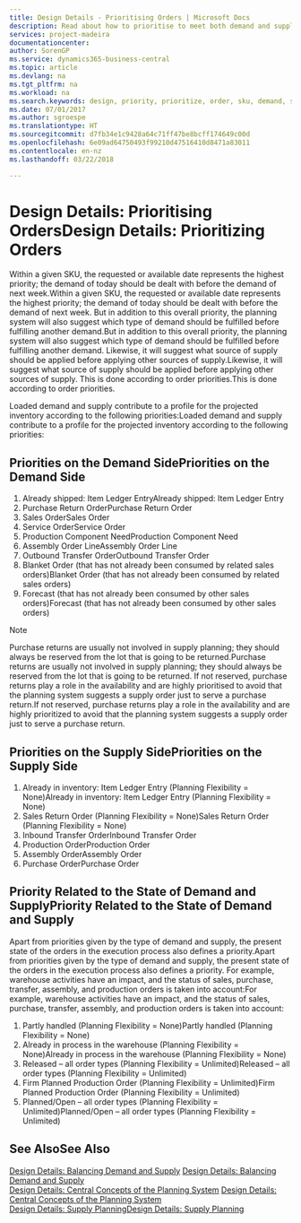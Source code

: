 ```yaml
---
title: Design Details - Prioritising Orders | Microsoft Docs
description: Read about how to prioritise to meet both demand and supply requirements.
services: project-madeira
documentationcenter: 
author: SorenGP
ms.service: dynamics365-business-central
ms.topic: article
ms.devlang: na
ms.tgt_pltfrm: na
ms.workload: na
ms.search.keywords: design, priority, prioritize, order, sku, demand, supply
ms.date: 07/01/2017
ms.author: sgroespe
ms.translationtype: HT
ms.sourcegitcommit: d7fb34e1c9428a64c71ff47be8bcff174649c00d
ms.openlocfilehash: 6e09ad64750493f99210d47516410d8471a83011
ms.contentlocale: en-nz
ms.lasthandoff: 03/22/2018

---
```

# <a name="design-details-prioritizing-orders"></a><span data-ttu-id="8e0bf-103">Design Details: Prioritising Orders</span><span class="sxs-lookup"><span data-stu-id="8e0bf-103">Design Details: Prioritizing Orders</span></span>
<span data-ttu-id="8e0bf-104">Within a given SKU, the requested or available date represents the highest priority; the demand of today should be dealt with before the demand of next week.</span><span class="sxs-lookup"><span data-stu-id="8e0bf-104">Within a given SKU, the requested or available date represents the highest priority; the demand of today should be dealt with before the demand of next week.</span></span> <span data-ttu-id="8e0bf-105">But in addition to this overall priority, the planning system will also suggest which type of demand should be fulfilled before fulfilling another demand.</span><span class="sxs-lookup"><span data-stu-id="8e0bf-105">But in addition to this overall priority, the planning system will also suggest which type of demand should be fulfilled before fulfilling another demand.</span></span> <span data-ttu-id="8e0bf-106">Likewise, it will suggest what source of supply should be applied before applying other sources of supply.</span><span class="sxs-lookup"><span data-stu-id="8e0bf-106">Likewise, it will suggest what source of supply should be applied before applying other sources of supply.</span></span> <span data-ttu-id="8e0bf-107">This is done according to order priorities.</span><span class="sxs-lookup"><span data-stu-id="8e0bf-107">This is done according to order priorities.</span></span>  
  
<span data-ttu-id="8e0bf-108">Loaded demand and supply contribute to a profile for the projected inventory according to the following priorities:</span><span class="sxs-lookup"><span data-stu-id="8e0bf-108">Loaded demand and supply contribute to a profile for the projected inventory according to the following priorities:</span></span>  
  
## <a name="priorities-on-the-demand-side"></a><span data-ttu-id="8e0bf-109">Priorities on the Demand Side</span><span class="sxs-lookup"><span data-stu-id="8e0bf-109">Priorities on the Demand Side</span></span>  
1. <span data-ttu-id="8e0bf-110">Already shipped: Item Ledger Entry</span><span class="sxs-lookup"><span data-stu-id="8e0bf-110">Already shipped: Item Ledger Entry</span></span>  
2. <span data-ttu-id="8e0bf-111">Purchase Return Order</span><span class="sxs-lookup"><span data-stu-id="8e0bf-111">Purchase Return Order</span></span>  
3. <span data-ttu-id="8e0bf-112">Sales Order</span><span class="sxs-lookup"><span data-stu-id="8e0bf-112">Sales Order</span></span>  
4. <span data-ttu-id="8e0bf-113">Service Order</span><span class="sxs-lookup"><span data-stu-id="8e0bf-113">Service Order</span></span>  
5. <span data-ttu-id="8e0bf-114">Production Component Need</span><span class="sxs-lookup"><span data-stu-id="8e0bf-114">Production Component Need</span></span>  
6. <span data-ttu-id="8e0bf-115">Assembly Order Line</span><span class="sxs-lookup"><span data-stu-id="8e0bf-115">Assembly Order Line</span></span>  
7. <span data-ttu-id="8e0bf-116">Outbound Transfer Order</span><span class="sxs-lookup"><span data-stu-id="8e0bf-116">Outbound Transfer Order</span></span>  
8. <span data-ttu-id="8e0bf-117">Blanket Order (that has not already been consumed by related sales orders)</span><span class="sxs-lookup"><span data-stu-id="8e0bf-117">Blanket Order (that has not already been consumed by related sales orders)</span></span>  
9. <span data-ttu-id="8e0bf-118">Forecast (that has not already been consumed by other sales orders)</span><span class="sxs-lookup"><span data-stu-id="8e0bf-118">Forecast (that has not already been consumed by other sales orders)</span></span>  
  
> [!NOTE]  
>  <span data-ttu-id="8e0bf-119">Purchase returns are usually not involved in supply planning; they should always be reserved from the lot that is going to be returned.</span><span class="sxs-lookup"><span data-stu-id="8e0bf-119">Purchase returns are usually not involved in supply planning; they should always be reserved from the lot that is going to be returned.</span></span> <span data-ttu-id="8e0bf-120">If not reserved, purchase returns play a role in the availability and are highly prioritised to avoid that the planning system suggests a supply order just to serve a purchase return.</span><span class="sxs-lookup"><span data-stu-id="8e0bf-120">If not reserved, purchase returns play a role in the availability and are highly prioritized to avoid that the planning system suggests a supply order just to serve a purchase return.</span></span>  
  
## <a name="priorities-on-the-supply-side"></a><span data-ttu-id="8e0bf-121">Priorities on the Supply Side</span><span class="sxs-lookup"><span data-stu-id="8e0bf-121">Priorities on the Supply Side</span></span>  
1. <span data-ttu-id="8e0bf-122">Already in inventory: Item Ledger Entry (Planning Flexibility = None)</span><span class="sxs-lookup"><span data-stu-id="8e0bf-122">Already in inventory: Item Ledger Entry (Planning Flexibility = None)</span></span>  
2. <span data-ttu-id="8e0bf-123">Sales Return Order (Planning Flexibility = None)</span><span class="sxs-lookup"><span data-stu-id="8e0bf-123">Sales Return Order (Planning Flexibility = None)</span></span>  
3. <span data-ttu-id="8e0bf-124">Inbound Transfer Order</span><span class="sxs-lookup"><span data-stu-id="8e0bf-124">Inbound Transfer Order</span></span>  
4. <span data-ttu-id="8e0bf-125">Production Order</span><span class="sxs-lookup"><span data-stu-id="8e0bf-125">Production Order</span></span>  
5. <span data-ttu-id="8e0bf-126">Assembly Order</span><span class="sxs-lookup"><span data-stu-id="8e0bf-126">Assembly Order</span></span>  
6. <span data-ttu-id="8e0bf-127">Purchase Order</span><span class="sxs-lookup"><span data-stu-id="8e0bf-127">Purchase Order</span></span>  
  
## <a name="priority-related-to-the-state-of-demand-and-supply"></a><span data-ttu-id="8e0bf-128">Priority Related to the State of Demand and Supply</span><span class="sxs-lookup"><span data-stu-id="8e0bf-128">Priority Related to the State of Demand and Supply</span></span>  
<span data-ttu-id="8e0bf-129">Apart from priorities given by the type of demand and supply, the present state of the orders in the execution process also defines a priority.</span><span class="sxs-lookup"><span data-stu-id="8e0bf-129">Apart from priorities given by the type of demand and supply, the present state of the orders in the execution process also defines a priority.</span></span> <span data-ttu-id="8e0bf-130">For example, warehouse activities have an impact, and the status of sales, purchase, transfer, assembly, and production orders is taken into account:</span><span class="sxs-lookup"><span data-stu-id="8e0bf-130">For example, warehouse activities have an impact, and the status of sales, purchase, transfer, assembly, and production orders is taken into account:</span></span>  
  
1. <span data-ttu-id="8e0bf-131">Partly handled (Planning Flexibility = None)</span><span class="sxs-lookup"><span data-stu-id="8e0bf-131">Partly handled (Planning Flexibility = None)</span></span>  
2. <span data-ttu-id="8e0bf-132">Already in process in the warehouse (Planning Flexibility = None)</span><span class="sxs-lookup"><span data-stu-id="8e0bf-132">Already in process in the warehouse (Planning Flexibility = None)</span></span>  
3. <span data-ttu-id="8e0bf-133">Released – all order types (Planning Flexibility = Unlimited)</span><span class="sxs-lookup"><span data-stu-id="8e0bf-133">Released – all order types (Planning Flexibility = Unlimited)</span></span>  
4. <span data-ttu-id="8e0bf-134">Firm Planned Production Order (Planning Flexibility = Unlimited)</span><span class="sxs-lookup"><span data-stu-id="8e0bf-134">Firm Planned Production Order (Planning Flexibility = Unlimited)</span></span>  
5. <span data-ttu-id="8e0bf-135">Planned/Open – all order types (Planning Flexibility = Unlimited)</span><span class="sxs-lookup"><span data-stu-id="8e0bf-135">Planned/Open – all order types (Planning Flexibility = Unlimited)</span></span>  
  
## <a name="see-also"></a><span data-ttu-id="8e0bf-136">See Also</span><span class="sxs-lookup"><span data-stu-id="8e0bf-136">See Also</span></span>  
<span data-ttu-id="8e0bf-137">[Design Details: Balancing Demand and Supply](design-details-balancing-demand-and-supply.md) </span><span class="sxs-lookup"><span data-stu-id="8e0bf-137">[Design Details: Balancing Demand and Supply](design-details-balancing-demand-and-supply.md) </span></span>  
<span data-ttu-id="8e0bf-138">[Design Details: Central Concepts of the Planning System](design-details-central-concepts-of-the-planning-system.md) </span><span class="sxs-lookup"><span data-stu-id="8e0bf-138">[Design Details: Central Concepts of the Planning System](design-details-central-concepts-of-the-planning-system.md) </span></span>  
[<span data-ttu-id="8e0bf-139">Design Details: Supply Planning</span><span class="sxs-lookup"><span data-stu-id="8e0bf-139">Design Details: Supply Planning</span></span>](design-details-supply-planning.md)

